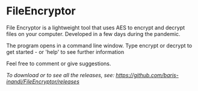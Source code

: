 # FileEncryptor
File Encryptor is a lightweight tool that uses AES to encrypt and decrypt files on your computer. Developed in a few days during the pandemic. 

The program opens in a command line window. Type encrypt or decrypt to get started - or 'help' to see further information

Feel free to comment or give suggestions.

*To download or to see all the releases, see:
https://github.com/baris-inandi/FileEncryptor/releases*
